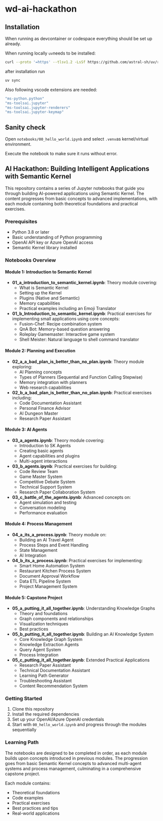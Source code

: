 # wd-ai-hackathon

## Installation

When running as devcontainer or codespace everything should be set up already.

When running locally `uv`needs to be installed:

```sh
curl --proto '=https' --tlsv1.2 -LsSf https://github.com/astral-sh/uv/releases/download/0.5.4/uv-installer.sh | sh

```

after installation run

```sh
uv sync
```

Also following vscode extensions are needed:

```sh
"ms-python.python"
"ms-toolsai.jupyter"
"ms-toolsai.jupyter-renderers"
"ms-toolsai.jupyter-keymap"
```

## Sanity check

Open `notebooks/00_hello_world.ipynb` and select `.venv`as kernel/virtual environment.

Execute the notebook to make sure it runs without error.

## AI Hackathon: Building Intelligent Applications with Semantic Kernel

This repository contains a series of Jupyter notebooks that guide you through building AI-powered applications using Semantic Kernel. The content progresses from basic concepts to advanced implementations, with each module containing both theoretical foundations and practical exercises.

### Prerequisites

- Python 3.8 or later
- Basic understanding of Python programming
- OpenAI API key or Azure OpenAI access
- Semantic Kernel library installed

### Notebooks Overview

#### Module 1: Introduction to Semantic Kernel

- **01_a_introduction_to_semantic_kernel.ipynb**: Theory module covering:
  - What is Semantic Kernel
  - Setting up the Kernel
  - Plugins (Native and Semantic)
  - Memory capabilities
  - Practical examples including an Emoji Translator
- **01_b_Introduction_to_semantic_kernel.ipynb**: Practical exercises for implementing small applications using core concepts:
  - Fusion-Chef: Recipe combination system
  - QnA Bot: Memory-based question answering
  - Roleplay Gamemaster: Interactive game system
  - Shell Meister: Natural language to shell command translator

#### Module 2: Planning and Execution

- **02_a_a_bad_plan_is_better_than_no_plan.ipynb**: Theory module exploring:
  - AI Planning concepts
  - Types of Planners (Sequential and Function Calling Stepwise)
  - Memory integration with planners
  - Web research capabilities
- **02_b_a_bad_plan_is_better_than_no_plan.ipynb**: Practical exercises including:
  - Code Documentation Assistant
  - Personal Finance Advisor
  - AI Dungeon Master
  - Research Paper Assistant

#### Module 3: AI Agents

- **03_a_agents.ipynb**: Theory module covering:
  - Introduction to SK Agents
  - Creating basic agents
  - Agent capabilities and plugins
  - Multi-agent interactions
- **03_b_agents.ipynb**: Practical exercises for building:
  - Code Review Team
  - Game Master System
  - Competitive Debate System
  - Technical Support System
  - Research Paper Collaboration System
- **03_c_battle_of_the_agents.ipynb**: Advanced concepts on:
  - Agent simulation and testing
  - Conversation modeling
  - Performance evaluation

#### Module 4: Process Management

- **04_a_its_a_process.ipynb**: Theory module on:
  - Building an AI Travel Agent
  - Process Steps and Event Handling
  - State Management
  - AI Integration
- **04_b_its_a_process.ipynb**: Practical exercises for implementing:
  - Smart Home Automation System
  - Restaurant Kitchen Process System
  - Document Approval Workflow
  - Data ETL Pipeline System
  - Project Management System

#### Module 5: Capstone Project

- **05_a_putting_it_all_together.ipynb**: Understanding Knowledge Graphs
  - Theory and foundations
  - Graph components and relationships
  - Visualization techniques
  - Best practices
- **05_b_putting_it_all_together.ipynb**: Building an AI Knowledge System
  - Core Knowledge Graph System
  - Knowledge Extraction Agents
  - Query Agent System
  - Process Integration
- **05_c_putting_it_all_together.ipynb**: Extended Practical Applications
  - Research Paper Assistant
  - Technical Documentation Assistant
  - Learning Path Generator
  - Troubleshooting Assistant
  - Content Recommendation System

### Getting Started

1. Clone this repository
2. Install the required dependencies
3. Set up your OpenAI/Azure OpenAI credentials
4. Start with `00_hello_world.ipynb` and progress through the modules sequentially

### Learning Path

The notebooks are designed to be completed in order, as each module builds upon concepts introduced in previous modules. The progression goes from basic Semantic Kernel concepts to advanced multi-agent systems and process management, culminating in a comprehensive capstone project.

Each module contains:

- Theoretical foundations
- Code examples
- Practical exercises
- Best practices and tips
- Real-world applications
